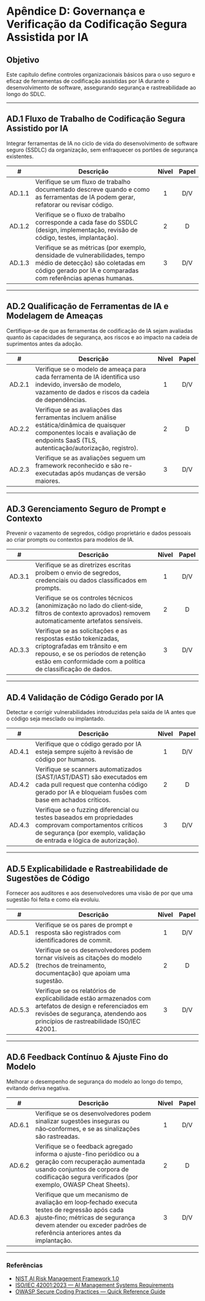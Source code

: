 # Apêndice D: Governança e Verificação da Codificação Segura Assistida por IA

## Objetivo

Este capítulo define controles organizacionais básicos para o uso seguro e eficaz de ferramentas de codificação assistidas por IA durante o desenvolvimento de software, assegurando segurança e rastreabilidade ao longo do SDLC.

---

## AD.1 Fluxo de Trabalho de Codificação Segura Assistido por IA

Integrar ferramentas de IA no ciclo de vida do desenvolvimento de software seguro (SSDLC) da organização, sem enfraquecer os portões de segurança existentes.

|   #    | Descrição                                                                                                                                                                         | Nível | Papel |
| :----: | --------------------------------------------------------------------------------------------------------------------------------------------------------------------------------- | :---: | :---: |
| AD.1.1 | Verifique se um fluxo de trabalho documentado descreve quando e como as ferramentas de IA podem gerar, refatorar ou revisar código.                                               |   1   |  D/V  |
| AD.1.2 | Verifique se o fluxo de trabalho corresponde a cada fase do SSDLC (design, implementação, revisão de código, testes, implantação).                                                |   2   |   D   |
| AD.1.3 | Verifique se as métricas (por exemplo, densidade de vulnerabilidades, tempo médio de detecção) são coletadas em código gerado por IA e comparadas com referências apenas humanas. |   3   |  D/V  |

---

## AD.2 Qualificação de Ferramentas de IA e Modelagem de Ameaças

Certifique-se de que as ferramentas de codificação de IA sejam avaliadas quanto às capacidades de segurança, aos riscos e ao impacto na cadeia de suprimentos antes da adoção.

|   #    | Descrição                                                                                                                                                                             | Nível | Papel |
| :----: | ------------------------------------------------------------------------------------------------------------------------------------------------------------------------------------- | :---: | :---: |
| AD.2.1 | Verifique se o modelo de ameaça para cada ferramenta de IA identifica uso indevido, inversão de modelo, vazamento de dados e riscos da cadeia de dependências.                        |   1   |  D/V  |
| AD.2.2 | Verifique se as avaliações das ferramentas incluem análise estática/dinâmica de quaisquer componentes locais e avaliação de endpoints SaaS (TLS, autenticação/autorização, registro). |   2   |   D   |
| AD.2.3 | Verifique se as avaliações seguem um framework reconhecido e são re-executadas após mudanças de versão maiores.                                                                       |   3   |  D/V  |

---

## AD.3 Gerenciamento Seguro de Prompt e Contexto

Prevenir o vazamento de segredos, código proprietário e dados pessoais ao criar prompts ou contextos para modelos de IA.

|   #    | Descrição                                                                                                                                                                                            | Nível | Papel |
| :----: | ---------------------------------------------------------------------------------------------------------------------------------------------------------------------------------------------------- | :---: | :---: |
| AD.3.1 | Verifique se as diretrizes escritas proíbem o envio de segredos, credenciais ou dados classificados em prompts.                                                                                      |   1   |  D/V  |
| AD.3.2 | Verifique se os controles técnicos (anonimização no lado do client‑side, filtros de contexto aprovados) removem automaticamente artefatos sensíveis.                                                 |   2   |   D   |
| AD.3.3 | Verifique se as solicitações e as respostas estão tokenizadas, criptografadas em trânsito e em repouso, e se os períodos de retenção estão em conformidade com a política de classificação de dados. |   3   |  D/V  |

---

## AD.4 Validação de Código Gerado por IA

Detectar e corrigir vulnerabilidades introduzidas pela saída de IA antes que o código seja mesclado ou implantado.

|   #    | Descrição                                                                                                                                                                         | Nível | Papel |
| :----: | --------------------------------------------------------------------------------------------------------------------------------------------------------------------------------- | :---: | :---: |
| AD.4.1 | Verifique que o código gerado por IA esteja sempre sujeito à revisão de código por humanos.                                                                                       |   1   |  D/V  |
| AD.4.2 | Verifique se scanners automatizados (SAST/IAST/DAST) são executados em cada pull request que contenha código gerado por IA e bloqueiam fusões com base em achados críticos.       |   2   |   D   |
| AD.4.3 | Verifique se o fuzzing diferencial ou testes baseados em propriedades comprovam comportamentos críticos de segurança (por exemplo, validação de entrada e lógica de autorização). |   3   |  D/V  |

---

## AD.5 Explicabilidade e Rastreabilidade de Sugestões de Código

Fornecer aos auditores e aos desenvolvedores uma visão de por que uma sugestão foi feita e como ela evoluiu.

|   #    | Descrição                                                                                                                                                                                    | Nível | Papel |
| :----: | -------------------------------------------------------------------------------------------------------------------------------------------------------------------------------------------- | :---: | :---: |
| AD.5.1 | Verifique se os pares de prompt e resposta são registrados com identificadores de commit.                                                                                                    |   1   |  D/V  |
| AD.5.2 | Verifique se os desenvolvedores podem tornar visíveis as citações do modelo (trechos de treinamento, documentação) que apoiam uma sugestão.                                                  |   2   |   D   |
| AD.5.3 | Verifique se os relatórios de explicabilidade estão armazenados com artefatos de design e referenciados em revisões de segurança, atendendo aos princípios de rastreabilidade ISO/IEC 42001. |   3   |  D/V  |

---

## AD.6 Feedback Contínuo & Ajuste Fino do Modelo

Melhorar o desempenho de segurança do modelo ao longo do tempo, evitando deriva negativa.

|   #    | Descrição                                                                                                                                                                                                        | Nível | Papel |
| :----: | ---------------------------------------------------------------------------------------------------------------------------------------------------------------------------------------------------------------- | :---: | :---: |
| AD.6.1 | Verifique se os desenvolvedores podem sinalizar sugestões inseguras ou não‑conformes, e se as sinalizações são rastreadas.                                                                                       |   1   |  D/V  |
| AD.6.2 | Verifique se o feedback agregado informa o ajuste-fino periódico ou a geração com recuperação aumentada usando conjuntos de corpora de codificação segura verificados (por exemplo, OWASP Cheat Sheets).         |   2   |   D   |
| AD.6.3 | Verifique que um mecanismo de avaliação em loop‑fechado executa testes de regressão após cada ajuste‑fino; métricas de segurança devem atender ou exceder padrões de referência anteriores antes da implantação. |   3   |  D/V  |

---

### Referências

* [NIST AI Risk Management Framework 1.0](https://nvlpubs.nist.gov/nistpubs/ai/nist.ai.100-1.pdf)
* [ISO/IEC 42001:2023 — AI Management Systems Requirements](https://www.iso.org/standard/81230.html)
* [OWASP Secure Coding Practices — Quick Reference Guide](https://owasp.org/www-project-secure-coding-practices-quick-reference-guide/)


